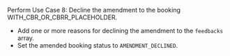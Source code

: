 Perform Use Case 8: Decline the amendment to the booking WITH_CBR_OR_CBRR_PLACEHOLDER.

* Add one or more reasons for declining the amendment to the `feedbacks` array.
* Set the amended booking status to `AMENDMENT_DECLINED`.
